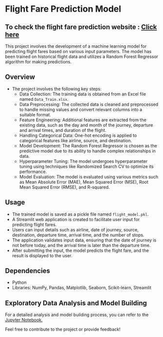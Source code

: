 # Flight Fare Prediction Model

## To check the flight fare prediction website : [Click here](https://flight-fare-predictor.streamlit.app/)

This project involves the development of a machine learning model for predicting flight fares based on various input parameters. The model has been trained on historical flight data and utilizes a Random Forest Regressor algorithm for making predictions.

## Overview

- The project involves the following key steps:
  - Data Collection: The training data is obtained from an Excel file named `Data_Train.xlsx`.
  - Data Preprocessing: The collected data is cleaned and preprocessed to handle missing values and convert relevant columns into a suitable format.
  - Feature Engineering: Additional features are extracted from the existing data, such as the day and month of the journey, departure and arrival times, and duration of the flight.
  - Handling Categorical Data: One-hot encoding is applied to categorical features like airline, source, and destination.
  - Model Development: The Random Forest Regressor is chosen as the predictive model due to its ability to handle complex relationships in data.
  - Hyperparameter Tuning: The model undergoes hyperparameter tuning using techniques like Randomized Search CV to optimize its performance.
  - Model Evaluation: The model is evaluated using various metrics such as Mean Absolute Error (MAE), Mean Squared Error (MSE), Root Mean Squared Error (RMSE), and R-squared.

## Usage

- The trained model is saved as a pickle file named `flight_model.pkl`.
- A Streamlit web application is created to facilitate user input for predicting flight fares.
- Users can input details such as airline, date of journey, source, destination, departure time, arrival time, and the number of stops.
- The application validates input data, ensuring that the date of journey is not before today, and the arrival time is later than the departure time.
- After submitting the input, the model predicts the flight fare, and the result is displayed to the user.

## Dependencies

- Python
- Libraries: NumPy, Pandas, Matplotlib, Seaborn, Scikit-learn, Streamlit

## Exploratory Data Analysis and Model Building
For a detailed analysis and model building process, you can refer to the [Jupyter Notebook.](Flight_Fare_Predictor.ipynb)

Feel free to contribute to the project or provide feedback!
